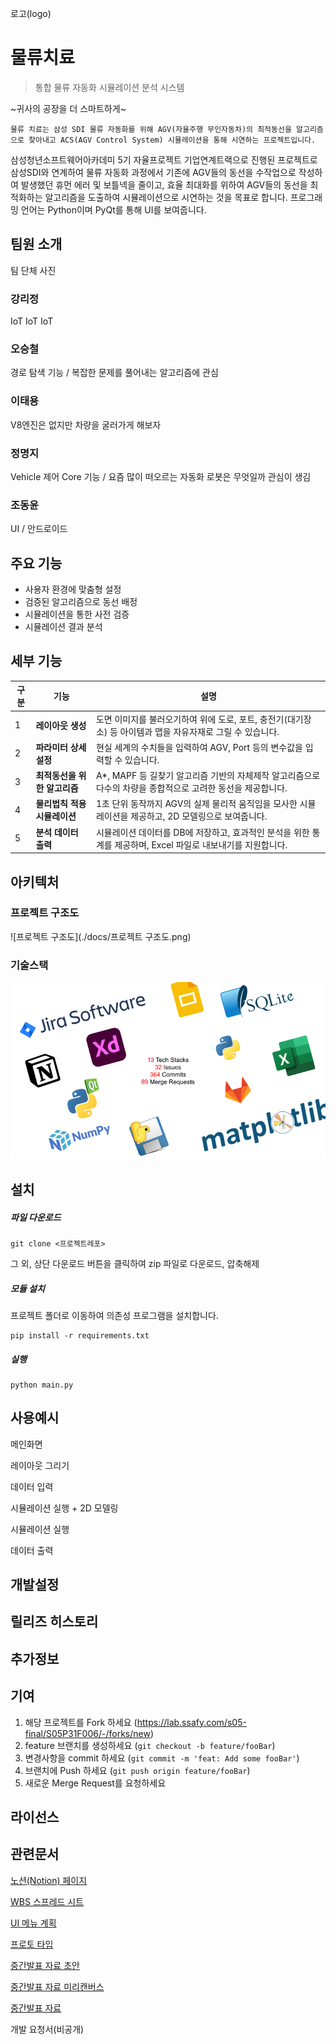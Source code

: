 로고(logo)

# 물류치료

> 통합 물류 자동화 시뮬레이션 분석 시스템

~귀사의 공장을 더 스마트하게~

`물류 치료는 삼성 SDI 물류 자동화를 위해 AGV(자율주행 무인자동차)의 최적동선을 알고리즘으로 찾아내고 ACS(AGV Control System) 시뮬레이션을 통해 시연하는 프로젝트입니다. `



삼성청년소프트웨어아카데미 5기 자율프로젝트 기업연계트랙으로 진행된 프로젝트로 삼성SDI와 연계하여 물류 자동화 과정에서 기존에 AGV들의 동선을 수작업으로 작성하여 발생했던 휴먼 에러 및 보틀넥을 줄이고, 효율 최대화를 위하여 AGV들의 동선을 최적화하는 알고리즘을 도출하여 시뮬레이션으로 시연하는 것을 목표로 합니다. 프로그래밍 언어는 Python이며 PyQt를 통해 UI를 보여줍니다.

## 팀원 소개

팀 단체 사진

### 강리정
IoT IoT IoT
### 오승철
경로 탐색 기능 / 복잡한 문제를 풀어내는 알고리즘에 관심
### 이태용
V8엔진은 없지만 차량을 굴러가게 해보자
### 정명지
Vehicle 제어 Core 기능 / 요즘 많이 떠오르는 자동화 로봇은 무엇일까 관심이 생김
### 조동윤
UI / 안드로이드


## 주요 기능

- 사용자 환경에 맞춤형 설정
- 검증된 알고리즘으로 동선 배정
- 시뮬레이션을 통한 사전 검증
- 시뮬레이션 결과 분석


## 세부 기능

| 구분 | 기능                         | 설명                                                         |
| ---- | ---------------------------- | ------------------------------------------------------------ |
| 1    | **레이아웃 생성**            | 도면 이미지를 불러오기하여 위에 도로, 포트, 충전기(대기장소) 등 아이템과 맵을 자유자재로 그릴 수 있습니다. |
| 2    | **파라미터 상세 설정**       | 현실 세계의 수치들을 입력하여 AGV, Port 등의 변수값을 입력할 수 있습니다. |
| 3    | **최적동선을 위한 알고리즘** | A*, MAPF 등 길찾기 알고리즘 기반의 자체제작 알고리즘으로 다수의 차량을 종합적으로 고려한 동선을 제공합니다. |
| 4    | **물리법칙 적용 시뮬레이션** | 1초 단위 동작까지 AGV의 실제 물리적 움직임을 모사한 시뮬레이션을 제공하고, 2D 모델링으로 보여줍니다. |
| 5    | **분석 데이터 출력**         | 시뮬레이션 데이터를 DB에 저장하고, 효과적인 분석을 위한 통계를 제공하며, Excel 파일로 내보내기를 지원합니다. |



## 아키텍처

### 프로젝트 구조도

![프로젝트 구조도](./docs/프로젝트 구조도.png)



### 기술스택

![기술스택](./docs/TechStacks.png)

## 설치

##### 파일 다운로드

```
git clone <프로젝트레포>
```

그 외, 상단 다운로드 버튼을 클릭하여 zip 파일로 다운로드, 압축해제

##### 모듈 설치

프로젝트 폴더로 이동하여 의존성 프로그램을 설치합니다.

```
pip install -r requirements.txt
```

##### 실행

```
python main.py
```

## 사용예시

메인화면

레이아웃 그리기

데이터 입력

시뮬레이션 실행 + 2D 모델링

시뮬레이션 실행

데이터 출력



## 개발설정



## 릴리즈 히스토리



## 추가정보



## 기여

1. 해당 프로젝트를 Fork 하세요 (https://lab.ssafy.com/s05-final/S05P31F006/-/forks/new)
2. feature 브랜치를 생성하세요 (`git checkout -b feature/fooBar`)
3. 변경사항을 commit 하세요 (`git commit -m 'feat: Add some fooBar'`)
4. 브랜치에 Push 하세요 (`git push origin feature/fooBar`)
5. 새로운 Merge Request를 요청하세요

## 라이선스



## 관련문서

[노션(Notion) 페이지](https://spice-session-a8a.notion.site/SDI-bf364b0fe61f457a8687d531096a47e9)

[WBS 스프레드 시트](https://docs.google.com/spreadsheets/d/1HMPFKf2UmTKbTjrtqk0U_vcNYzQtznxR-eZYdHO8HKE/edit?usp=sharing)

[UI 메뉴 계획](https://docs.google.com/spreadsheets/d/1PMcZ8eTfPwLhpXxE9VDXUx82L5bSitthVZU2a6iTxLI/edit?usp=sharing)

[프로토 타입](https://xd.adobe.com/view/c35b2931-1fd7-41ca-85f5-bc734e19a8c3-9608/)

[중간발표 자료 초안](https://docs.google.com/presentation/d/1_n9nmc46bJ1XvIrJIzhMT6J674z_0iJPbP7YQtuElyQ/edit?usp=sharing)

[중간발표 자료 미리캔버스](https://www.miricanvas.com/v/1nszrl)

[중간발표 자료](./docs/F102_중간발표(gif제거).pptx)

개발 요청서(비공개)
